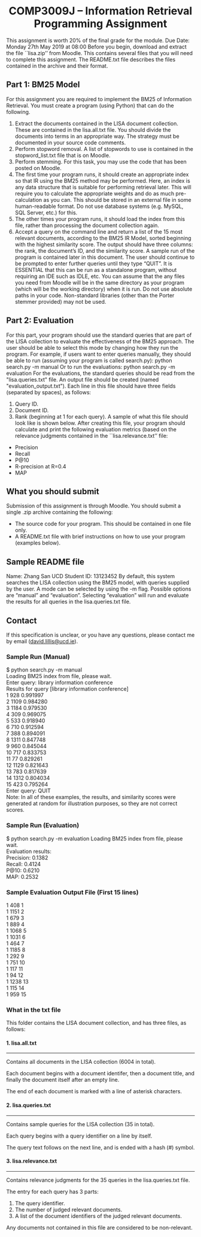 # <center>COMP3009J – Information Retrieval Programming Assignment</center>
This assignment is worth 20% of the final grade for the module.
Due Date: Monday 27th May 2019 at 08:00
Before you begin, download and extract the file ``lisa.zip’’ from Moodle. This contains several
files that you will need to complete this assignment. The README.txt file describes the files
contained in the archive and their format.
## Part 1: BM25 Model
For this assignment you are required to implement the BM25 of Information Retrieval. You
must create a program (using Python) that can do the following.
1. Extract the documents contained in the LISA document collection. These are contained in
the lisa.all.txt file. You should divide the documents into terms in an appropriate way. The
strategy must be documented in your source code comments.
2. Perform stopword removal. A list of stopwords to use is contained in the stopword_list.txt
file that is on Moodle.
3. Perform stemming. For this task, you may use the code that has been posted on Moodle.
4. The first time your program runs, it should create an appropriate index so that IR using the
BM25 method may be performed. Here, an index is any data structure that is suitable for
performing retrieval later.
This will require you to calculate the appropriate weights and do as much pre-calculation as
you can. This should be stored in an external file in some human-readable format. Do not use
database systems (e.g. MySQL, SQL Server, etc.) for this.
5. The other times your program runs, it should load the index from this file, rather than
processing the document collection again.
6. Accept a query on the command line and return a list of the 15 most relevant documents,
according to the BM25 IR Model, sorted beginning with the highest similarity score. The
output should have three columns: the rank, the document’s ID, and the similarity score. A
sample run of the program is contained later in this document. The user should continue to
be prompted to enter further queries until they type “QUIT”.
It is ESSENTIAL that this can be run as a standalone program, without requiring an IDE such
as IDLE, etc. You can assume that the any files you need from Moodle will be in the same
directory as your program (which will be the working directory) when it is run. Do not use
absolute paths in your code.
Non-standard libraries (other than the Porter stemmer provided) may not be used.
## Part 2: Evaluation
For this part, your program should use the standard queries that are part of the LISA collection
to evaluate the effectiveness of the BM25 approach. The user should be able to select this
mode by changing how they run the program.
For example, if users want to enter queries manually, they should be able to run (assuming
your program is called search.py):
python search.py -m manual
Or to run the evaluations:
python search.py -m evaluation
For the evaluations, the standard queries should be read from the "lisa.queries.txt" file. An
output file should be created (named "evaluation_output.txt"). Each line in this file should
have three fields (separated by spaces), as follows:
1. Query ID.
2. Document ID.
3. Rank (beginning at 1 for each query).
A sample of what this file should look like is shown below.
After creating this file, your program should calculate and print the following evaluation
metrics (based on the relevance judgments contained in the ``lisa.relevance.txt’’ file:
- Precision
- Recall
- P@10
- R-precision at R=0.4
- MAP
## What you should submit
Submission of this assignment is through Moodle. You should submit a single .zip archive
containing the following:
- The source code for your program. This should be contained in one file only.
- A README.txt file with brief instructions on how to use your program (examples
below).
## Sample README file
Name: Zhang San
UCD Student ID: 13123452
By default, this system searches the LISA collection using the BM25 model, with queries
supplied by the user.
A mode can be selected by using the -m flag. Possible options are “manual” and “evaluation”.
Selecting “evaluation” will run and evaluate the results for all queries in the lisa.queries.txt
file.
## Contact
If this specification is unclear, or you have any questions, please contact me by email
(david.lillis@ucd.ie).
### Sample Run (Manual)
$ python search.py -m manual  
Loading BM25 index from file, please wait.  
Enter query: library information conference  
Results for query [library information conference]  
1 928 0.991997  
2 1109 0.984280  
3 1184 0.979530  
4 309 0.969075  
5 533 0.918940  
6 710 0.912594  
7 388 0.894091  
8 1311 0.847748  
9 960 0.845044  
10 717 0.833753  
11 77 0.829261  
12 1129 0.821643  
13 783 0.817639  
14 1312 0.804034  
15 423 0.795264  
Enter query: QUIT  
Note: In all of these examples, the results, and similarity scores were generated at random for
illustration purposes, so they are not correct scores.
### Sample Run (Evaluation)
$ python search.py -m evaluation
Loading BM25 index from file, please wait.  
Evaluation results:  
Precision: 0.1382  
Recall: 0.4124  
P@10: 0.6210  
MAP: 0.2532  
### Sample Evaluation Output File (First 15 lines)
1 408 1  
1 1151 2  
1 679 3  
1 889 4  
1 1068 5  
1 1031 6  
1 464 7  
1 1185 8  
1 292 9  
1 751 10  
1 117 11  
1 94 12  
1 1238 13  
1 115 14  
1 959 15  
### What in the txt file
This folder contains the LISA document collection, and has three files, as follows:

#### 1. lisa.all.txt
---------------

Contains all documents in the LISA collection (6004 in total).

Each document begins with a document identifer, then a document
title, and finally the document itself after an empty line.

The end of each document is marked with a line of asterisk 
characters.

#### 2. lisa.queries.txt
-------------------

Contains sample queries for the LISA collection (35 in total).

Each query begins with a query identifier on a line by itself.

The query text follows on the next line, and is ended with a
hash (#) symbol.

#### 3. lisa.relevance.txt
---------------------

Contains relevance judgments for the 35 queries in the 
lisa.queries.txt file.

The entry for each query has 3 parts:
   1. The query identifier.
   2. The number of judged relevant documents.
   3. A list of the document identifiers of the judged
      relevant documents.

Any documents not contained in this file are considered to be
non-relevant.
